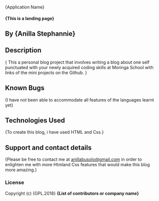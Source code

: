 {Application Name}
#### {This is a landing page}
## By **{Anilla Stephannie}**
## Description
{ This a personal blog project that involves writing a blog about one self punctuated with your newly acquired coding skills at Moringa School with links of the mini projects on the Github. }

## Known Bugs
{I have not been able to accommodate all features of the languages learnt yet}
## Technologies Used
{To create this blog, i have used HTML and Css.}
## Support and contact details
{Please be free to contact me at anillabusolo@gmail.com in order to enlighten me with more Htmland Css features that would make this blog more amazing.}
### License
Copyright (c) {GPL.2018} **{List of contributors or company name}**
